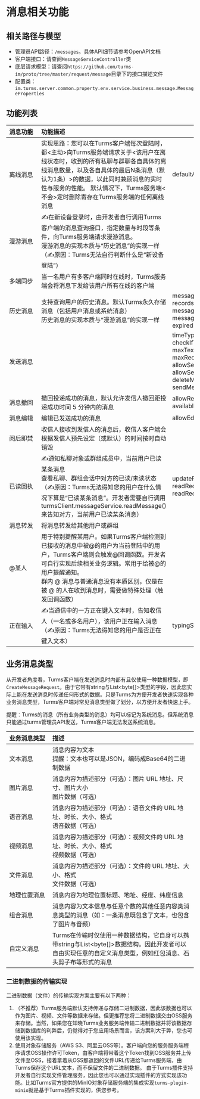 # 消息相关功能

## 相关路径与模型

* 管理员API路径：`/messages`。具体API细节请参考OpenAPI文档
* 客户端接口：请查阅`MessageServiceController`类
* 底层请求模型：请查阅`https://github.com/turms-im/proto/tree/master/request/message`目录下的接口描述文件
* 配置类：`im.turms.server.common.property.env.service.business.message.MessageProperties`

## 功能列表

| **<div style="min-width:70px">消息功能</div>** | **功能描述**                                                 | **相关配置**                                                 |
| :--------------------------------------------- | :----------------------------------------------------------- | ------------------------------------------------------------ |
| 离线消息                                       | 实现思路：您可以在Turms客户端每次登陆时，都<主动>向Turms服务端请求关于<该用户在离线状态时，收到的所有私聊与群聊各自具体的离线消息数量，以及各自具体的最后N条消息（默认为1条）>的数据，以此同时兼顾消息的实时性与服务的性能。 默认情况下，Turms服务端<不会>定时删除寄存在Turms服务端的任何离线消息 | defaultAvailableMessagesNumberWithTotal                      |
| 漫游消息                                       | ✍在新设备登录时，由开发者自行调用Turms客户端的消息查询接口，指定数量与时段等条件，向Turms服务端请求漫游消息。<br />漫游消息的实现本质与“历史消息”的实现一样<br />（✍原因：Turms无法自行判断什么是“新设备登陆”） |                                                              |
| 多端同步                                       | 当一名用户有多客户端同时在线时，Turms服务端会将消息下发给该用户所有在线的客户端 |                                                              |
| 历史消息                                       | 支持查询用户的历史消息。默认Turms永久存储消息（包括用户消息或系统消息）<br />历史消息的实现本质与“漫游消息”的实现一样 | messagePersistent<br />recordsPersistent<br />messageStatusPersistent<br />messageTimeToLiveHours<br />expiredMessagesCheckerCron |
| 发送消息                                       |                                                              | timeType<br />checkIfTargetActiveAndNotDeleted<br />maxTextLimit<br />maxRecordsSizeBytes<br />allowSendingMessagesToStranger<br />allowSendingMessagesToOneself<br />deleteMessageLogicallyByDefault<br />sendMessageToOtherSenderOnlineDevices |
| 消息撤回                                       | 撤回投递成功的消息，默认允许发信人撤回距投递成功时间 5 分钟内的消息 | allowRecallingMessage<br />availableRecallDurationSeconds    |
| 消息编辑                                       | 编辑已发送成功的消息                                         | allowEditingMessageBySender                                  |
| 阅后即焚                                       | 收信人接收到发信人的消息后，收信人客户端会根据发信人预先设定（或默认）的时间按时自动销毁 |                                                              |
| 已读回执                                       | ✍通知私聊对象或群组成员中，当前用户已读某条消息<br />查看私聊、群组会话中对方的已读/未读状态<br />（✍原因：Turms无法得知您的用户在什么情况下算是“已读某条消息”。开发者需要自行调用turmsClient.messageService.readMessage()来告知对方，当前用户已读某条消息） | updateReadDateWhenUserQueryingMessage<br />readReceipt.enabled<br />readReceipt.useServerTime |
| 消息转发                                       | 将消息转发给其他用户或群组                                   |                                                              |
| @某人                                          | 用于特别提醒某用户。如果Turms客户端检测到已接收的消息中被@的用户为当前登陆中的用户，Turms客户端则会触发@回调函数。开发者可自行实现后续相关业务逻辑。常用于给被@的用户提醒通知。<br />群内 @ 消息与普通消息没有本质区别，仅是在被 @ 的人在收到消息时，需要做特殊处理（触发回调函数） |                                                              |
| 正在输入                                       | ✍当通信中的一方正在键入文本时，告知收信人（一名或多名用户），该用户正在输入消息<br />（✍原因：Turms无法得知您的用户是否正在键入文本） | typingStatus.enabled                                         |

## 业务消息类型

从开发者角度看，Turms客户端在发送消息时内部有且仅使用一种数据模型，即`CreateMessageRequest`。由于它带有string与List<byte[]>类型的字段，因此您实际上能在发送消息时传递任何形式的数据。只是Turms为方便开发者快速实现各种业务消息类型，Turms客户端对常见消息类型做了划分，以方便开发者快速上手。

提醒：Turms的消息（所有业务类型的消息）均可以标记为系统消息。但系统消息只能通过turms管理员API发送，Turms客户端无法发送系统消息。

| **<div style="min-width:100px">业务消息类型</div>** | **描述**                                                     |
| :-------------------------------------------------- | :----------------------------------------------------------- |
| 文本消息                                            | 消息内容为文本<br />提醒：文本也可以是JSON，编码成Base64的二进制数据 |
| 图片消息                                            | 消息内容为描述部分（可选）：图片 URL 地址、尺寸、图片大小<br />图片数据（可选） |
| 语音消息                                            | 消息内容为描述部分（可选）：语音文件的 URL 地址、时长、大小、格式<br />语音数据（可选）<br /> |
| 视频消息                                            | 消息内容为描述部分（可选）：视频文件的 URL 地址、时长、大小、格式<br />视频数据（可选）<br /> |
| 文件消息                                            | 消息内容为描述部分（可选）：文件的 URL 地址、大小、格式<br />文件数据（可选）<br /> |
| 地理位置消息                                        | 消息内容为地理位置标题、地址、经度、纬度信息                 |
| 组合消息                                            | 消息内容为文本信息与任意个数的其他任意内容类消息类型的消息（如：一条消息既包含了文本，也包含了图片与音频） |
| 自定义消息                                          | Turms在传输时仅使用一种数据结构，它自身可以携带string与List<byte[]>数据结构。因此开发者可以自由实现任意的自定义消息类型，例如红包消息、石头剪子布等形式的消息 |

### 二进制数据的传输实现

二进制数据（文件）的传输实现方案主要有以下两种：

1. （不推荐）Turms服务端默认支持传递与存储二进制数据，因此该数据也可以作为图片、视频、文件等数据来存储。但更推荐您将二进制数据交由OSS服务来存储。当然，如果您在知晓Turms业务服务端传输二进制数据并将该数据存储到数据库的利弊后，仍觉得对于您应用场景而言，该方案利大于弊，您也可使用该实现。
2. 使用对象存储服务（AWS S3、阿里云OSS等）。客户端向您的服务服务端程序请求OSS操作许可Token，由客户端将带着这个Token找到OSS服务并上传文件至OSS，接着拿着从OSS那返回的文件URL传递给Turms服务端，由Turms保存这个URL文本，而不保留文件的二进制数据。
   由于Turms插件支持开发者自行实现文件管理服务，因此您也可以通过实现插件的方式实现该功能。比如Turms官方提供的MinIO对象存储服务端的集成实现`turms-plugin-minio`就是基于Turms插件实现的，供您参考。